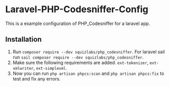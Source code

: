 # Laravel-PHP-Codesniffer-Config

This is a example configuration of PHP_Codesniffer for a laravel app.

## Installation

1. Run `composer require --dev squizlabs/php_codesniffer`.
   For laravel sail run `sail composer require --dev squizlabs/php_codesniffer`.
2. Make sure the following requirements are added. `ext-tokenizer`, `ext-xmlwriter`, `ext-simplexml`.
3. Now you can run `php artisan phpcs:scan` and `php artisan phpcs:fix` to test and fix any errors.
